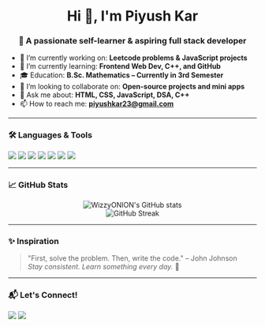 <h1 align="center">Hi 👋, I'm Piyush Kar</h1>
<h3 align="center">🚀 A passionate self-learner & aspiring full stack developer</h3>

- 🔭 I’m currently working on: **Leetcode problems & JavaScript projects**
- 🌱 I’m currently learning: **Frontend Web Dev, C++, and GitHub**
- 🎓 Education: **B.Sc. Mathematics – Currently in 3rd Semester**
- 👯 I’m looking to collaborate on: **Open-source projects and mini apps**
- 💬 Ask me about: **HTML, CSS, JavaScript, DSA, C++**
- 📫 How to reach me: **piyushkar23@gmail.com**

---

### 🛠️ Languages & Tools

<p align="left">
  <img src="https://img.shields.io/badge/HTML-E34F26?style=for-the-badge&logo=html5&logoColor=white"/>
  <img src="https://img.shields.io/badge/CSS-1572B6?style=for-the-badge&logo=css3&logoColor=white"/>
  <img src="https://img.shields.io/badge/JavaScript-F7DF1E?style=for-the-badge&logo=javascript&logoColor=black"/>
  <img src="https://img.shields.io/badge/C++-00599C?style=for-the-badge&logo=c%2B%2B&logoColor=white"/>
  <img src="https://img.shields.io/badge/DSA-Algorithm-blue?style=for-the-badge"/>
  <img src="https://img.shields.io/badge/Git-F05032?style=for-the-badge&logo=git&logoColor=white"/>
  <img src="https://img.shields.io/badge/VSCode-007ACC?style=for-the-badge&logo=visual-studio-code&logoColor=white"/>
</p>

---

### 📈 GitHub Stats

<p align="center">
  <img src="https://github-readme-stats.vercel.app/api?username=WizzyONION&show_icons=true&theme=tokyonight" alt="WizzyONION's GitHub stats"/>
  <br />
  <img src="https://github-readme-streak-stats.herokuapp.com/?user=WizzyONION&theme=tokyonight" alt="GitHub Streak" />
</p>

---

### ✨ Inspiration

> "First, solve the problem. Then, write the code." – John Johnson  
> _Stay consistent. Learn something every day._ 🌱

---

### 📬 Let's Connect!

<p align="left">
  <a href="mailto:wizzyonion@gmail.com"><img src="https://img.shields.io/badge/Gmail-D14836?style=for-the-badge&logo=gmail&logoColor=white"></a>
  <a href="https://github.com/WizzyONION"><img src="https://img.shields.io/badge/GitHub-100000?style=for-the-badge&logo=github&logoColor=white"></a>
</p>
